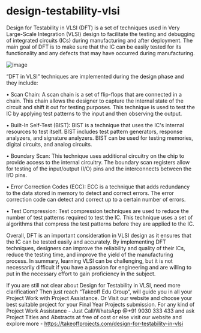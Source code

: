 # design-testability-vlsi
Design for Testability in VLSI (DFT) is a set of techniques used in Very Large-Scale Integration (VLSI) design to facilitate the testing and debugging of integrated circuits (ICs) during manufacturing and after deployment. The main goal of DFT is to make sure that the IC can be easily tested for its functionality and any defects that may have occurred during manufacturing.

![image](https://user-images.githubusercontent.com/122364815/222890283-5c3f1f0d-a7e9-4c0b-8003-3190a591445d.png)

“DFT in VLSI” techniques are implemented during the design phase and they include:

•	Scan Chain: A scan chain is a set of flip-flops that are connected in a chain. This chain allows the designer to capture the internal state of the circuit and shift it out for testing purposes. This technique is used to test the IC by applying test patterns to the input and then observing the output.

•	Built-In Self-Test (BIST): BIST is a technique that uses the IC's internal resources to test itself. BIST includes test pattern generators, response analyzers, and signature analyzers. BIST can be used for testing memories, digital circuits, and analog circuits.

•	Boundary Scan: This technique uses additional circuitry on the chip to provide access to the internal circuitry. The boundary scan registers allow for testing of the input/output (I/O) pins and the interconnects between the I/O pins.

•	Error Correction Codes (ECC): ECC is a technique that adds redundancy to the data stored in memory to detect and correct errors. The error correction code can detect and correct up to a certain number of errors.

•	Test Compression: Test compression techniques are used to reduce the number of test patterns required to test the IC. This technique uses a set of algorithms that compress the test patterns before they are applied to the IC.

Overall, DFT is an important consideration in VLSI design as it ensures that the IC can be tested easily and accurately. By implementing DFT techniques, designers can improve the reliability and quality of their ICs, reduce the testing time, and improve the yield of the manufacturing process. In summary, learning VLSI can be challenging, but it is not necessarily difficult if you have a passion for engineering and are willing to put in the necessary effort to gain proficiency in the subject.

If you are still not clear about Design for Testability in VLSI, need more clarification? Then just reach “Takeoff Edu Group”, will guide you in all your Project Work with Project Assistance. Or Visit our website and choose your best suitable project for your Final Year Projects submission. 
For any kind of Project Work Assistance - Just Call/WhatsApp @+91 9030 333 433 and ask Project Titles and Abstracts at free of cost or else visit our website and explore more - https://takeoffprojects.com/design-for-testability-in-vlsi

